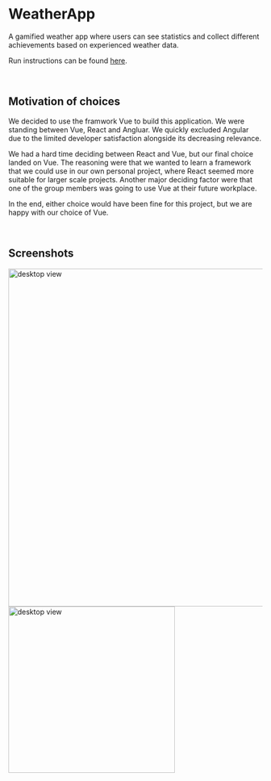 # WeatherApp
A gamified weather app where users can see statistics and collect different achievements based on experienced weather data. 

Run instructions can be found [here](https://github.com/GabrielModinBarzen/WeatherApp/blob/master/WeatherGame).

<br />

## Motivation of choices
We decided to use the framwork Vue to build this application. We were standing between Vue, React and Angluar. We quickly excluded Angular due to the limited developer satisfaction alongside its decreasing relevance. 

We had a hard time deciding between React and Vue, but our final choice landed on Vue. The reasoning were that we wanted to learn a framework that we could use in our own personal project, where React seemed more suitable for larger scale projects. Another major deciding factor were that one of the group members was going to use Vue at their future workplace.

In the end, either choice would have been fine for this project, but we are happy with our choice of Vue.

<br />

## Screenshots
<img src="https://github.com/GabrielModinBarzen/WeatherApp/assets/75835960/9b59cf83-4e18-4dfc-b9da-1e61b201e8a4" alt="desktop view" width="670"/>
<img src="https://github.com/GabrielModinBarzen/WeatherApp/assets/75835960/03b3c2fc-a16a-4e0b-994d-d7e24cb06cde" alt="desktop view" width="330"/>
